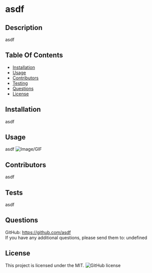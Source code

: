 # asdf
## Description
asdf

## Table Of Contents
* [Installation](#Installation)
* [Usage](#Usage)
* [Contributors](#Contributors)
* [Testing](#Testing)
* [Questions](#Questions)
* [License](#License)



## Installation
asdf

## Usage
asdf
![Image/GIF](asdf)

## Contributors
asdf

## Tests
asdf

## Questions
GitHub: https://github.com/asdf   
If you have any additional questions, please send them to: undefined

## License 
This project is licensed under the MIT. 
![GitHub license](https://img.shields.io/badge/license-MIT-blue.svg)

  

